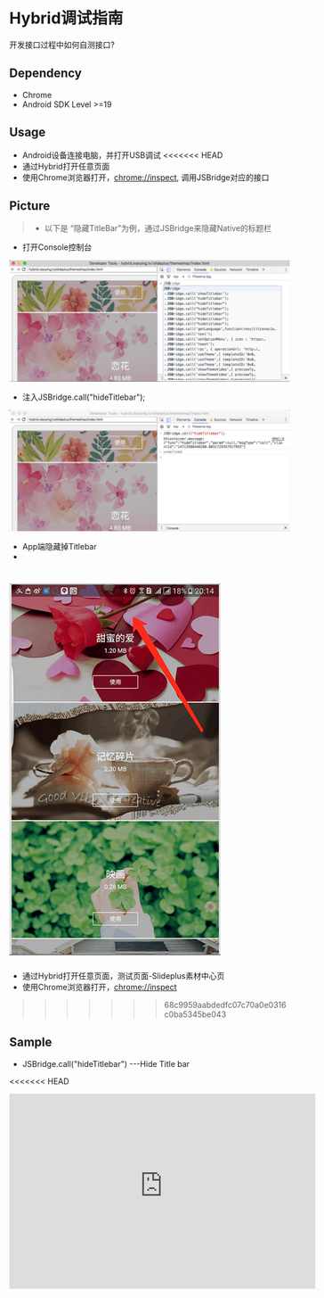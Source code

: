 # Hybrid调试指南
>
开发接口过程中如何自测接口?

## Dependency
>
- Chrome
- Android SDK Level >=19

## Usage

>
- Android设备连接电脑，并打开USB调试
<<<<<<< HEAD
- 通过Hybrid打开任意页面
- 使用Chrome浏览器打开，[chrome://inspect](chrome://inspect),  调用JSBridge对应的接口

## Picture
> - 以下是 “隐藏TitleBar”为例，通过JSBridge来隐藏Native的标题栏

- 打开Console控制台

![inspect1](images/inspect1.png)

- 注入JSBridge.call("hideTitlebar");

![inspect2](images/inspect2.png)

- App端隐藏掉Titlebar
- 
![hideTitle](images/hideTitlebar.png)
=======
- 通过Hybrid打开任意页面，测试页面-Slideplus素材中心页
- 使用Chrome浏览器打开，[chrome://inspect](chrome://inspect)

>>>>>>> 68c9959aabdedfc07c70a0e0316c0ba5345be043
## Sample
>
- JSBridge.call("hideTitlebar")  ---Hide Title bar

<<<<<<< HEAD
<iframe height=350 width=550 src="http://192.168.1.33:9090/machao/worktilefiles/raw/master/inspect.mov"  frameborder=0>
=======
<iframe height=350 width=550 src="inspect.mov"  frameborder=0>
>>>>>>> 68c9959aabdedfc07c70a0e0316c0ba5345be043


